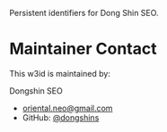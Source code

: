 Persistent identifiers for Dong Shin SEO. 

# Maintainer Contact

This w3id is maintained by:

Dongshin SEO  
* oriental.neo@gmail.com  
* GitHub: [@dongshins](https://github.com/dongshins)
